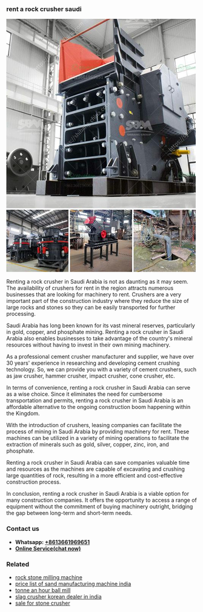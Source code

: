 <h3>rent a rock crusher saudi</h3><img src='1708322894.jpg' alt=''><p>Renting a rock crusher in Saudi Arabia is not as daunting as it may seem. The availability of crushers for rent in the region attracts numerous businesses that are looking for machinery to rent. Crushers are a very important part of the construction industry where they reduce the size of large rocks and stones so they can be easily transported for further processing.</p><p>Saudi Arabia has long been known for its vast mineral reserves, particularly in gold, copper, and phosphate mining. Renting a rock crusher in Saudi Arabia also enables businesses to take advantage of the country's mineral resources without having to invest in their own mining machinery.</p><p>As a professional cement crusher manufacturer and supplier, we have over 30 years' experience in researching and developing cement crushing technology. So, we can provide you with a variety of cement crushers, such as jaw crusher, hammer crusher, impact crusher, cone crusher, etc.</p><p>In terms of convenience, renting a rock crusher in Saudi Arabia can serve as a wise choice. Since it eliminates the need for cumbersome transportation and permits, renting a rock crusher in Saudi Arabia is an affordable alternative to the ongoing construction boom happening within the Kingdom.</p><p>With the introduction of crushers, leasing companies can facilitate the process of mining in Saudi Arabia by providing machinery for rent. These machines can be utilized in a variety of mining operations to facilitate the extraction of minerals such as gold, silver, copper, zinc, iron, and phosphate.</p><p>Renting a rock crusher in Saudi Arabia can save companies valuable time and resources as the machines are capable of excavating and crushing large quantities of rock, resulting in a more efficient and cost-effective construction process.</p><p>In conclusion, renting a rock crusher in Saudi Arabia is a viable option for many construction companies. It offers the opportunity to access a range of equipment without the commitment of buying machinery outright, bridging the gap between long-term and short-term needs.</p><h3>Contact us</h3><ul><li><strong>Whatsapp:&nbsp;<a href="https://wa.me/8613661969651">+8613661969651</a></strong></li><li><a href="https://swt.shibang-china.com/?git&amp;zhl&amp;rent a rock crusher saudi"><strong>Online Service(chat now)</strong></a></li></ul><h3>Related</h3><ul><li><a href='rock stone milling machine.md'>rock stone milling machine</a></li><li><a href='price list of sand manufacturing machine india.md'>price list of sand manufacturing machine india</a></li><li><a href='tonne an hour ball mill.md'>tonne an hour ball mill</a></li><li><a href='slag crusher korean dealer in india.md'>slag crusher korean dealer in india</a></li><li><a href='sale for stone crusher.md'>sale for stone crusher</a></li></ul>